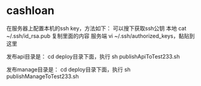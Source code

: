 # cashloan
在服务器上配置本机的ssh key，方法如下：
可以搜下获取ssh公钥
本地 cat ~/.ssh/id_rsa.pub 复制里面的内容
服务端 vi ~/.ssh/authorized_keys，黏贴到这里

发布api目录是：
cd deploy目录下面，执行
sh publishApiToTest233.sh

发布manage目录是：
cd deploy目录下面，执行
sh publishManageToTest233.sh
